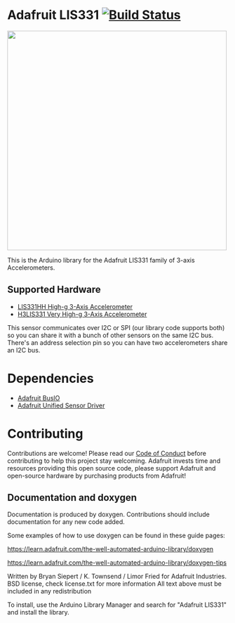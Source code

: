 # Adafruit LIS331 [![Build Status](https://github.com/adafruit/Adafruit_LIS331/workflows/Arduino%20Library%20CI/badge.svg)](https://github.com/adafruit/Adafruit_LIS331/actions)

<a href="https://www.adafruit.com/products/4XXX"><img src="assets/image.jpg?raw=true" width="500px" /></a>

This is the Arduino library for the Adafruit LIS331 family of 3-axis Accelerometers.

## Supported Hardware
* [LIS331HH High-g 3-Axis Accelerometer](https://www.adafruit.com/products/4XXX)
* [H3LIS331 Very High-g 3-Axis Accelerometer](https://www.adafruit.com/products/4XXX)

This sensor communicates over I2C or SPI (our library code supports both) so you can share it with a bunch of other sensors on the same I2C bus.
There's an address selection pin so you can have two accelerometers share an I2C bus.

# Dependencies
 * [Adafruit BusIO](https://github.com/adafruit/Adafruit_BusIO)
 * [Adafruit Unified Sensor Driver](https://github.com/adafruit/Adafruit_Sensor)

# Contributing

Contributions are welcome! Please read our [Code of Conduct](https://github.com/adafruit/Adafruit_LIS331/blob/master/CODE_OF_CONDUCT.md>)
before contributing to help this project stay welcoming.
Adafruit invests time and resources providing this open source code, please support Adafruit and open-source hardware by purchasing products from Adafruit!
## Documentation and doxygen
Documentation is produced by doxygen. Contributions should include documentation for any new code added.

Some examples of how to use doxygen can be found in these guide pages:

https://learn.adafruit.com/the-well-automated-arduino-library/doxygen

https://learn.adafruit.com/the-well-automated-arduino-library/doxygen-tips

Written by Bryan Siepert / K. Townsend / Limor Fried for Adafruit Industries.
BSD license, check license.txt for more information
All text above must be included in any redistribution

To install, use the Arduino Library Manager and search for "Adafruit LIS331" and install the library.
